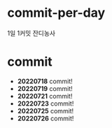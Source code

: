 # commit-per-day
1일 1커밋 잔디농사

# commit
 - **20220718** commit!
 - **20220719** commit!
 - **20220721** commit!
 - **20220723** commit!
 - **20220725** commit!
 - **20220726** commit!
